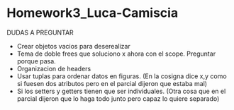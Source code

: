 # Homework3_Luca-Camiscia

DUDAS A PREGUNTAR
- Crear objetos vacios para deserealizar 
- Tema de doble frees que soluciono x ahora con el scope. Preguntar porque pasa. 
- Organizacion de headers
- Usar tuplas para ordenar datos en figuras. (En la cosigna dice x,y como si fuesen dos atributos pero en el parcial dijeron que estaba mal)
- Si los setters y getters tienen que ser individuales. (Otra cosa que en el parcial dijeron que lo haga todo junto pero capaz lo quiere separado)